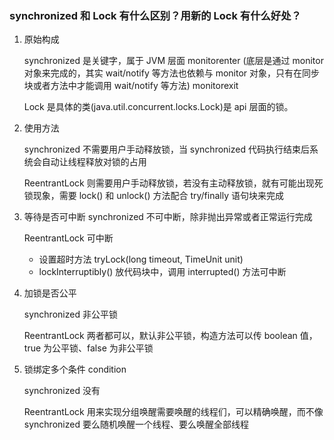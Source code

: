 ### synchronized 和 Lock 有什么区别？用新的 Lock 有什么好处？
1. 原始构成
    
    synchronized 是关键字，属于 JVM 层面
        monitorenter (底层是通过 monitor 对象来完成的，其实 wait/notify 等方法也依赖与 monitor 对象，只有在同步块或者方法中才能调用 wait/notify 等方法)
        monitorexit
        
    Lock 是具体的类(java.util.concurrent.locks.Lock)是 api 层面的锁。
    
2. 使用方法
    
    synchronized 不需要用户手动释放锁，当 synchronized 代码执行结束后系统会自动让线程释放对锁的占用
    
    ReentrantLock 则需要用户手动释放锁，若没有主动释放锁，就有可能出现死锁现象，需要 lock() 和 unlock() 方法配合 try/finally 语句块来完成
    
3. 等待是否可中断
    synchronized 不可中断，除非抛出异常或者正常运行完成
    
    ReentrantLock 可中断
     - 设置超时方法 tryLock(long timeout, TimeUnit unit)
     -  lockInterruptibly() 放代码块中，调用 interrupted() 方法可中断
     
4. 加锁是否公平
    
    synchronized 非公平锁
    
    ReentrantLock 两者都可以，默认非公平锁，构造方法可以传 boolean 值，true 为公平锁、false 为非公平锁
    
5. 锁绑定多个条件 condition
    
    synchronized 没有
    
    ReentrantLock 用来实现分组唤醒需要唤醒的线程们，可以精确唤醒，而不像 synchronized 要么随机唤醒一个线程、要么唤醒全部线程